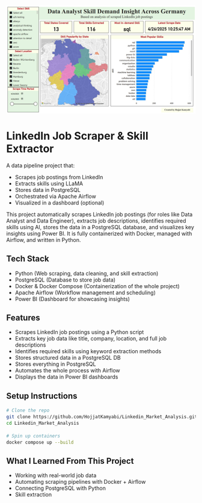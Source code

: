 ![alt text](https://github.com/HojjatKamyabi/Linkedin_Market_Analysis/blob/main/visualization/Dashboard_PowerBI.jpg?raw=true)
# LinkedIn Job Scraper & Skill Extractor

A data pipeline project that:
- Scrapes job postings from LinkedIn
- Extracts skills using LLaMA
- Stores data in PostgreSQL
- Orchestrated via Apache Airflow
- Visualized in a dashboard (optional)

This project automatically scrapes LinkedIn job postings (for roles like Data Analyst and Data Engineer), extracts job descriptions, identifies required skills using AI, stores the data in a PostgreSQL database, and visualizes key insights using Power BI.
It is fully containerized with Docker, managed with Airflow, and written in Python.

## Tech Stack

-  Python (Web scraping, data cleaning, and skill extraction)
-  PostgreSQL (Database to store job data)
-  Docker & Docker Compose (Containerization of the whole project)
-  Apache Airflow (Workflow management and scheduling)
-  Power BI (Dashboard for showcasing insights)

## Features

- Scrapes LinkedIn job postings using a Python script
- Extracts key job data like title, company, location, and full job descriptions
- Identifies required skills using keyword extraction methods
- Stores structured data in a PostgreSQL DB
- Stores everything in PostgreSQL
- Automates the whole process with Airflow
- Displays the data in Power BI dashboards

## Setup Instructions

```bash
# Clone the repo
git clone https://github.com/HojjatKamyabi/Linkedin_Market_Analysis.git
cd Linkedin_Market_Analysis

# Spin up containers
docker compose up --build
```

## What I Learned From This Project

- Working with real-world job data
- Automating scraping pipelines with Docker + Airflow
- Connecting PostgreSQL with Python
- Skill extraction




